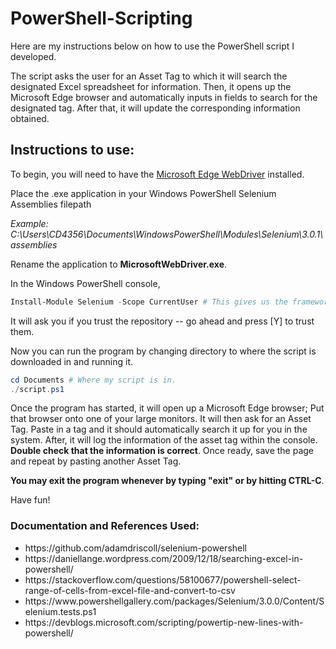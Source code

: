 # PowerShell-Scripting
Here are my instructions below on how to use the PowerShell script I developed.

The script asks the user for an Asset Tag to which it will search the designated Excel spreadsheet for information. Then, it opens up the Microsoft Edge browser and automatically inputs in fields to search for the designated tag. After that, it will update the corresponding information obtained.

## Instructions to use:
To begin, you will need to have the [Microsoft Edge WebDriver](https://developer.microsoft.com/en-us/microsoft-edge/tools/webdriver/) installed.

Place the .exe application in your Windows PowerShell Selenium Assemblies filepath 

*Example: C:\Users\CD4356\Documents\WindowsPowerShell\Modules\Selenium\3.0.1\assemblies*

Rename the application to **MicrosoftWebDriver.exe**. 

In the Windows PowerShell console, 
```powershell
Install-Module Selenium -Scope CurrentUser # This gives us the framework that allows us to manipulate the web browser.
```
It will ask you if you trust the repository -- go ahead and press [Y] to trust them.

Now you can run the program by changing directory to where the script is downloaded in and running it.
```powershell
cd Documents # Where my script is in.
./script.ps1
```
Once the program has started, it will open up a Microsoft Edge browser; Put that browser onto one of your large monitors. It will then ask for an Asset Tag. Paste in a tag and it should automatically search it up for you in the system. After, it will log the information of the asset tag within the console. **Double check that the information is correct**. Once ready, save the page and repeat by pasting another Asset Tag. 

**You may exit the program whenever by typing "exit" or by hitting CTRL-C**.

Have fun!
### Documentation and References Used:
<ul>
  <li> https://github.com/adamdriscoll/selenium-powershell </li>
  <li> https://daniellange.wordpress.com/2009/12/18/searching-excel-in-powershell/ </li>
  <li> https://stackoverflow.com/questions/58100677/powershell-select-range-of-cells-from-excel-file-and-convert-to-csv </li>
  <li> https://www.powershellgallery.com/packages/Selenium/3.0.0/Content/Selenium.tests.ps1 </li>
  <li> https://devblogs.microsoft.com/scripting/powertip-new-lines-with-powershell/ </li>
</ul>
